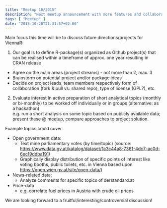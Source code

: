 ```yaml
---
title: "Meetup 10/2015"
description: "Next meetup announcement with more features and collaboration."
tags: [ "Meetup" ]
date: "2015-10-20T21:31:57+02:00"
---
```


Main focus this time will be to discuss future directions/projects for ViennaR:  

1. Our goal is to define R-package(s) organized as Github project(s) that can be realised within a timeframe of approx. one year resulting in CRAN release   
- Agree on the main areas (project streams) - not more than 2, max. 3    
- Brainstorm on potential project and/or package ideas 
- Decide on project leads, team members respectively form of collaboration (fork & pull vs. shared repo), type of license (GPL?), etc.       

2. Evaluate interest in active preparation of short analytical topics  (monthly or bi-monthly) to be worked off individually or in groups (alternative: as a hackathon)  
e.g. run a short analysis on some topic based on publicly available data;  present these @ meetup, compare approaches to project solution. 


Example topics could cover

- Open government data: 
	- Text mine parliamentary votes (by time/topic) (source: https://www.data.gv.at/katalog/dataset/1a3c44a8-7361-4dc7-ac0d-6ec19ddba191)  
	- Graphically display distribution of specific points of interest like voting booths, public toilets, etc. in Vienna based upon https://open.wien.gv.at/site/open-data/) 
- News-related data:
	- Analyze comments for specific topics of derstandard.at
- Price-data
	- e.g. correlate fuel prices in Austria with crude oil prices

We are looking forward to a fruitful/interesting/controversial discussion!
